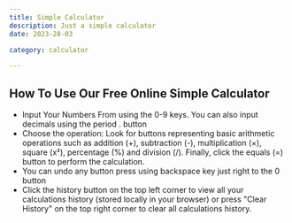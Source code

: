```yaml
---
title: Simple Calculator
description: Just a simple calculator
date: 2023-28-03

category: calculator

---
```


## How To Use Our Free Online Simple Calculator

- Input Your Numbers From using the 0-9 keys. You can also input decimals using the period . button
- Choose the operation: Look for buttons representing basic arithmetic operations such as addition (+), subtraction (-), multiplication (×), square (x²), percentage (%) and division (/). Finally, click the equals (=) button to perform the calculation.
- You can undo any button press using backspace key just right to the 0 button
- Click the history button on the top left corner to view all your calculations history (stored locally in your browser) or press "Clear History" on the top right corner to clear all calculations history.
